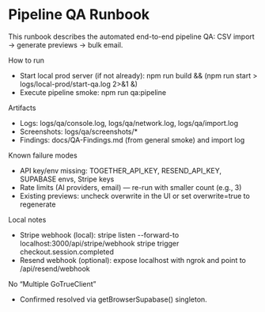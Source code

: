 # Pipeline QA Runbook

This runbook describes the automated end-to-end pipeline QA: CSV import → generate previews → bulk email.

How to run
- Start local prod server (if not already):
  npm run build && (npm run start > logs/local-prod/start-qa.log 2>&1 &)
- Execute pipeline smoke:
  npm run qa:pipeline

Artifacts
- Logs: logs/qa/console.log, logs/qa/network.log, logs/qa/import.log
- Screenshots: logs/qa/screenshots/*
- Findings: docs/QA-Findings.md (from general smoke) and import log

Known failure modes
- API key/env missing: TOGETHER_API_KEY, RESEND_API_KEY, SUPABASE envs, Stripe keys
- Rate limits (AI providers, email) — re-run with smaller count (e.g., 3)
- Existing previews: uncheck overwrite in the UI or set overwrite=true to regenerate

Local notes
- Stripe webhook (local):
  stripe listen --forward-to localhost:3000/api/stripe/webhook
  stripe trigger checkout.session.completed
- Resend webhook (optional): expose localhost with ngrok and point to /api/resend/webhook

No “Multiple GoTrueClient”
- Confirmed resolved via getBrowserSupabase() singleton.

